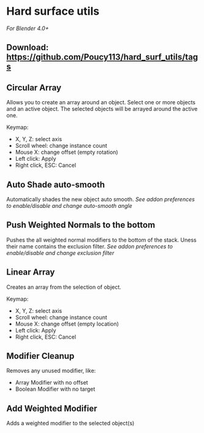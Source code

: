 # Hard surface utils
*For Blender 4.0+*

## Download: https://github.com/Poucy113/hard_surf_utils/tags

## Circular Array
Allows you to create an array around an object. Select one or more objects and an active object. The selected objects will be arrayed around the active one.

Keymap:
- X, Y, Z: select axis
- Scroll wheel: change instance count
- Mouse X: change offset (empty rotation)
- Left click: Apply
- Right click, ESC: Cancel

## Auto Shade auto-smooth
Automatically shades the new object auto smooth.
*See addon preferences to enable/disable and change auto-smooth angle*

## Push Weighted Normals to the bottom
Pushes the all weighted normal modifiers to the bottom of the stack. Uness their name contains the exclusion filter.
*See addon preferences to enable/disable and change exclusion filter*

## Linear Array
Creates an array from the selection of object.

Keymap:
- X, Y, Z: select axis
- Scroll wheel: change instance count
- Mouse X: change offset (empty location)
- Left click: Apply
- Right click, ESC: Cancel

## Modifier Cleanup
Removes any unused modifier, like:
- Array Modifier with no offset
- Boolean Modifier with no target

## Add Weighted Modifier
Adds a weighted modifier to the selected object(s)
